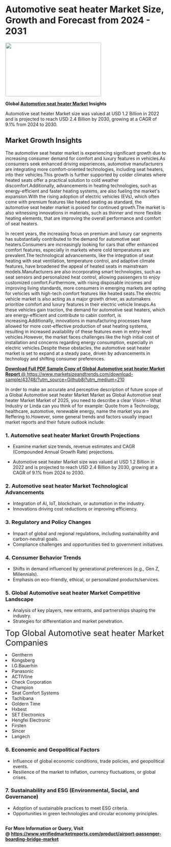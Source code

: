 <H1>Automotive seat heater Market Size, Growth and Forecast from 2024 - 2031</H1><img class="aligncenter size-medium wp-image-584254" src="https://thirdeyenews.in/wp-content/uploads/2024/09/Global-Market-Research-300x168.jpeg" alt="" width="300" height="168" /><p><strong>Global&nbsp;<a href="https://www.marketsizeandtrends.com/download-sample/43748/?utm_source=Github8j?utm_medium=210">Automotive seat heater Market</a> Insights</strong></p><p>Automotive seat heater Market size was valued at USD 1.2 Billion in 2022 and is projected to reach USD 2.4 Billion by 2030, growing at a CAGR of 9.1% from 2024 to 2030.</p><p><h2>Market Growth Insights</h2> <p>The automotive seat heater market is experiencing significant growth due to increasing consumer demand for comfort and luxury features in vehicles.As consumers seek enhanced driving experiences, automotive manufacturers are integrating more comfort-oriented technologies, including seat heaters, into their vehicles.This growth is further supported by colder climates where heated seats offer a practical solution to cold weather discomfort.Additionally, advancements in heating technologies, such as energy-efficient and faster heating systems, are also fueling the market's expansion.With the rising adoption of electric vehicles (EVs), which often come with premium features like heated seating as standard, the automotive seat heater market is poised for continued growth.The market is also witnessing innovations in materials, such as thinner and more flexible heating elements, that are improving the overall performance and comfort of seat heaters.</p> <p><a href="download_sample_link" target="_blank"></a></p> <p>In recent years, the increasing focus on premium and luxury car segments has substantially contributed to the demand for automotive seat heaters.Consumers are increasingly looking for cars that offer enhanced comfort features, especially in markets where cold temperatures are prevalent.The technological advancements, like the integration of seat heating with seat ventilation, temperature control, and adaptive climate features, have broadened the appeal of heated seats in mainstream models.Manufacturers are also incorporating smart technologies, such as seat sensors and personalized heat control, allowing passengers to enjoy customized comfort.Furthermore, with rising disposable incomes and improving living standards, more consumers in emerging markets are opting for vehicles with high-tech comfort features like heated seats.The electric vehicle market is also acting as a major growth driver, as automakers prioritize comfort and luxury features in their electric vehicle lineups.As these vehicles gain traction, the demand for automotive seat heaters, which are energy-efficient and contribute to cabin comfort, is increasing.Additionally, innovations in manufacturing processes have allowed for more cost-effective production of seat heating systems, resulting in increased availability of these features even in entry-level vehicles.However, the market faces challenges like the high initial cost of installation and concerns regarding energy consumption, especially in electric vehicles.Despite these obstacles, the automotive seat heater market is set to expand at a steady pace, driven by advancements in technology and shifting consumer preferences.<p><a href="get_more_link" target="_blank"></p><p><span class=""><strong>Download Full PDF Sample Copy of Global Automotive seat heater Market Report</strong> @ <a href="https://www.marketsizeandtrends.com/download-sample/43748/?utm_source=Github8j?utm_medium=210" target="_blank">https://www.marketsizeandtrends.com/download-sample/43748/?utm_source=Github8j?utm_medium=210</a></span></p><p>In order to make an accurate and perceptive description of future scope of a Global&nbsp;Automotive seat heater Market Market as Global&nbsp;Automotive seat heater Market Market of 2025, you need to describe a clear Vision &ndash; What Industry or Linda can you think of for example: Quote from a Technology, healthcare, automotive, renewable energy, name the market you are Reffering to.However, some general trends and factors usually impact market reports and their future outlook include:</p><h3>1.&nbsp;<strong>Automotive seat heater Market Growth Projections</strong></h3><ul><li>Examine market size trends, revenue estimates and CAGR (Compounded Annual Growth Rate) projections.</li><li><p>Automotive seat heater Market size was valued at USD 1.2 Billion in 2022 and is projected to reach USD 2.4 Billion by 2030, growing at a CAGR of 9.1% from 2024 to 2030.</p></li></ul><h3>2.&nbsp;<strong>Automotive seat heater Market Technological Advancements</strong></h3><ul><li>Integration of AI, IoT, blockchain, or automation in the industry.</li><li>Innovations driving cost reductions or improving efficiency.</li></ul><h3>3.&nbsp;<strong>Regulatory and Policy Changes</strong></h3><ul><li>Impact of global and regional regulations, including sustainability and carbon-neutral goals.</li><li>Compliance challenges and opportunities tied to government initiatives.</li></ul><h3>4.&nbsp;<strong>Consumer Behavior Trends</strong></h3><ul><li>Shifts in demand influenced by generational preferences (e.g., Gen Z, Millennials).</li><li>Emphasis on eco-friendly, ethical, or personalized products/services.</li></ul><h3>5.&nbsp;<strong>Global Automotive seat heater Market Competitive Landscape</strong></h3><ul><li>Analysis of key players, new entrants, and partnerships shaping the industry.</li><li>Strategies for differentiation and market penetration.</li></ul><p data-pm-slice="1 1 []"><span style="color: inherit; font-family: inherit; font-size: 25px;">Top Global Automotive seat heater Market Companies</span></p><div class="" data-test-id=""><p><li>Gentherm</li><li> Kongsberg</li><li> I.G.Bauerhin</li><li> Panasonic</li><li> ACTIVline</li><li> Check Corporation</li><li> Champion</li><li> Seat Comfort Systems</li><li> Tachibana</li><li> Goldern Time</li><li> Hxbest</li><li> SET Electronics</li><li> Hengfei Electronic</li><li> Firsten</li><li> Sincer</li><li> Langech</li></p></div><h3>6.&nbsp;<strong>Economic and Geopolitical Factors</strong></h3><ul><li>Influence of global economic conditions, trade policies, and geopolitical events.</li><li>Resilience of the market to inflation, currency fluctuations, or global crises.</li></ul><h3>7.&nbsp;<strong>Sustainability and ESG (Environmental, Social, and Governance)</strong></h3><ul><li>Adoption of sustainable practices to meet ESG criteria.</li><li>Opportunities in green technologies and circular economy principles.</li></ul><h2><strong style="font-size: 14px;">For More Information or Query, Visit @&nbsp;</strong><a style="background-color: #ffffff; font-size: 14px;" href="https://www.marketsizeandtrends.com/report/automotive-seat-heater-market/" target="_blank">https://www.verifiedmarketreports.com/product/airport-passenger-boarding-bridge-market</a></h2>